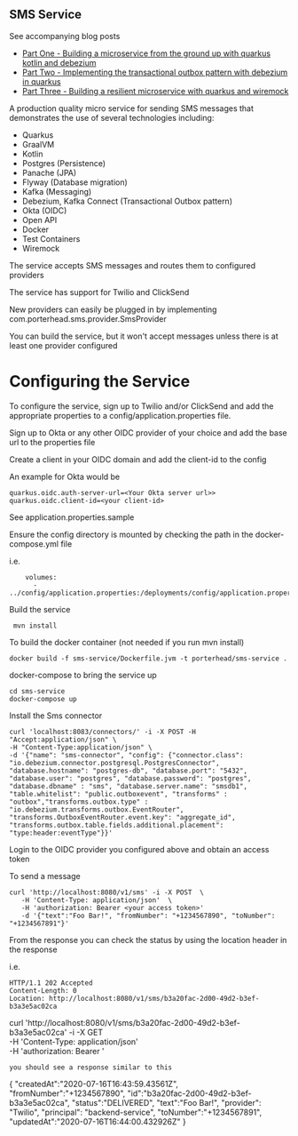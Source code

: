 ## SMS Service

See accompanying blog posts

* [Part One - Building a microservice from the ground up with quarkus kotlin and debezium]( https://medium.com/@changeant/building-a-microservice-from-the-ground-up-with-quarkus-kotlin-and-debezium-83ae5c8a8bbc)
* [Part Two - Implementing the transactional outbox pattern with debezium in quarkus](https://medium.com/@changeant/implementing-the-transactional-outbox-pattern-with-debezium-in-quarkus-f2680306951)
* [Part Three - Building a resilient microservice with quarkus and wiremock](https://levelup.gitconnected.com/building-a-resilient-microservice-with-quarkus-and-wiremock-de59b2a4fac7)

A production quality micro service for sending SMS messages that demonstrates the use of several technologies including:

* Quarkus
* GraalVM
* Kotlin
* Postgres (Persistence)
* Panache (JPA)
* Flyway (Database migration)
* Kafka (Messaging)
* Debezium, Kafka Connect (Transactional Outbox pattern)
* Okta (OIDC)
* Open API
* Docker
* Test Containers
* Wiremock

The service accepts SMS messages and routes them to configured providers

The service has support for Twilio and ClickSend 

New providers can easily be plugged in by implementing com.porterhead.sms.provider.SmsProvider

You can build the service, but it won't accept messages unless there is at least one provider configured

# Configuring the Service
To configure the service, sign up to Twilio and/or ClickSend and add the appropriate properties
to a config/application.properties file.

Sign up to Okta or any other OIDC provider of your choice and add the base url to the properties file

Create a client in your OIDC domain and add the client-id to the config

An example for Okta would be 

```
quarkus.oidc.auth-server-url=<Your Okta server url>>
quarkus.oidc.client-id=<your client-id>
```
 
See application.properties.sample 

Ensure the config directory is mounted by checking the path in the docker-compose.yml file

i.e.
```
    volumes:
      - ../config/application.properties:/deployments/config/application.properties
```

Build the service

```
 mvn install
 ```
 
To build the docker container (not needed if you run mvn install)

```
docker build -f sms-service/Dockerfile.jvm -t porterhead/sms-service .
```


docker-compose to bring the service up

```
cd sms-service
docker-compose up
```

Install the Sms connector
```
curl 'localhost:8083/connectors/' -i -X POST -H "Accept:application/json" \
-H "Content-Type:application/json" \
-d '{"name": "sms-connector", "config": {"connector.class": "io.debezium.connector.postgresql.PostgresConnector", "database.hostname": "postgres-db", "database.port": "5432", "database.user": "postgres", "database.password": "postgres", "database.dbname" : "sms", "database.server.name": "smsdb1", "table.whitelist": "public.outboxevent", "transforms" : "outbox","transforms.outbox.type" : "io.debezium.transforms.outbox.EventRouter", "transforms.OutboxEventRouter.event.key": "aggregate_id", "transforms.outbox.table.fields.additional.placement": "type:header:eventType"}}'    
```

Login to the OIDC provider you configured above and obtain an access token

To send a message
```
curl 'http://localhost:8080/v1/sms' -i -X POST  \
   -H 'Content-Type: application/json'  \
   -H 'authorization: Bearer <your access token>'
   -d '{"text":"Foo Bar!", "fromNumber": "+1234567890", "toNumber": "+1234567891"}'
```

From the response you can check the status by using the location header in the response

i.e.
```
HTTP/1.1 202 Accepted
Content-Length: 0
Location: http://localhost:8080/v1/sms/b3a20fac-2d00-49d2-b3ef-b3a3e5ac02ca
```
curl 'http://localhost:8080/v1/sms/b3a20fac-2d00-49d2-b3ef-b3a3e5ac02ca' -i -X GET  \
   -H 'Content-Type: application/json'  \
   -H 'authorization: Bearer <your access token>'
```
you should see a response similar to this

```
{
"createdAt":"2020-07-16T16:43:59.43561Z",
"fromNumber":"+1234567890",
"id":"b3a20fac-2d00-49d2-b3ef-b3a3e5ac02ca",
"status":"DELIVERED",
"text":"Foo Bar!",
"provider": "Twilio",
"principal": "backend-service",
"toNumber":"+1234567891",
"updatedAt":"2020-07-16T16:44:00.432926Z"
}
```
